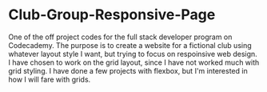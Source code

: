 # Club-Group-Responsive-Page
One of the off project codes for the full stack developer program on Codecademy.
The purpose is to create a website for a fictional club using whatever layout style I want, but trying to focus on respoinsive web design.
I have chosen to work on the grid layout, since I have not worked much with grid styling. 
I have done a few projects with flexbox, but I'm interested in how I will fare with grids.
